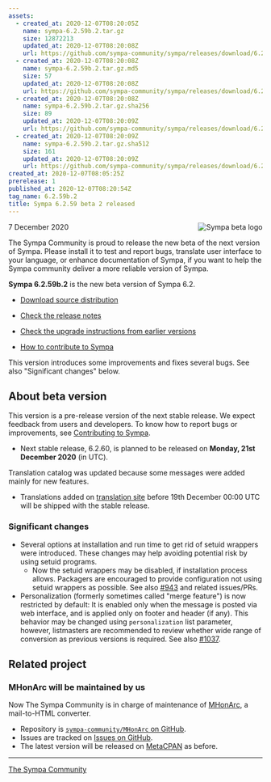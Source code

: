 ```yaml
---
assets:
  - created_at: 2020-12-07T08:20:05Z
    name: sympa-6.2.59b.2.tar.gz
    size: 12872213
    updated_at: 2020-12-07T08:20:08Z
    url: https://github.com/sympa-community/sympa/releases/download/6.2.59b.2/sympa-6.2.59b.2.tar.gz
  - created_at: 2020-12-07T08:20:08Z
    name: sympa-6.2.59b.2.tar.gz.md5
    size: 57
    updated_at: 2020-12-07T08:20:08Z
    url: https://github.com/sympa-community/sympa/releases/download/6.2.59b.2/sympa-6.2.59b.2.tar.gz.md5
  - created_at: 2020-12-07T08:20:08Z
    name: sympa-6.2.59b.2.tar.gz.sha256
    size: 89
    updated_at: 2020-12-07T08:20:09Z
    url: https://github.com/sympa-community/sympa/releases/download/6.2.59b.2/sympa-6.2.59b.2.tar.gz.sha256
  - created_at: 2020-12-07T08:20:09Z
    name: sympa-6.2.59b.2.tar.gz.sha512
    size: 161
    updated_at: 2020-12-07T08:20:09Z
    url: https://github.com/sympa-community/sympa/releases/download/6.2.59b.2/sympa-6.2.59b.2.tar.gz.sha512
created_at: 2020-12-07T08:05:25Z
prerelease: 1
published_at: 2020-12-07T08:20:54Z
tag_name: 6.2.59b.2
title: Sympa 6.2.59 beta 2 released
---
```


<img align="right" src="https://assets.sympa.community/logos/sympa_beta.png" title="Sympa beta logo"/> 7 December 2020

The Sympa Community is proud to release the new beta of the next version of Sympa. Please install it to test and report bugs, translate user interface to your language, or enhance documentation of Sympa, if you want to help the Sympa community deliver a more reliable version of Sympa.

**Sympa 6.2.59b.2** is the new beta version of Sympa 6.2.

  - [Download source distribution](https://github.com/sympa-community/sympa/releases/download/6.2.59b.2/sympa-6.2.59b.2.tar.gz)

  - [Check the release notes](https://github.com/sympa-community/sympa/blob/6.2.59b.2/NEWS.md)

  - [Check the upgrade instructions from earlier versions](https://sympa-community.github.io/manual/upgrade/notes.html)

  - [How to contribute to Sympa](https://github.com/sympa-community/sympa/blob/6.2.59b.2/CONTRIBUTING.md)

This version introduces some improvements and fixes several bugs.  See also "Significant changes" below.

About beta version
---------------------  

This version is a pre-release version of the next stable release.  We expect feedback from users and developers.  To know how to report bugs or improvements, see [Contributing to Sympa](https://github.com/sympa-community/sympa/blob/6.2.59b.2/CONTRIBUTING.md).

  - Next stable release, 6.2.60, is planned to be released on **Monday, 21st December 2020** (in UTC).

Translation catalog was updated because some messages were added mainly for new features.

  - Translations added on [translation site](https://translate.sympa.org/) before 19th December 00:00 UTC will be shipped with the stable release.

### Significant changes

  * Several options at installation and run time to get rid of setuid wrappers were introduced.  These changes may help avoiding potential risk by using setuid programs.
      - Now the setuid wrappers may be disabled, if installation process allows. Packagers are encouraged to provide configuration not using setuid wrappers as possible.  See also [\#943](https://github.com/sympa-community/sympa/issues/943) and related issues/PRs.
  * Personalization (formerly sometimes called "merge feature") is now restricted by default: It is enabled only when the message is posted via web interface, and is applied only on footer and header (if any).
    This behavior may be changed using `personalization` list parameter, however, listmasters are recommended to review whether wide range of conversion as previous versions is required.  See also [\#1037](https://github.com/sympa-community/sympa/issues/1037).

Related project
---------------

### MHonArc will be maintained by us

Now The Sympa Community is in charge of maintenance of [MHonArc](https://www.mhonarc.org/), a mail-to-HTML converter.

  * Repository is [``sympa-community/MHonArc`` on GitHub](https://github.com/sympa-community/MHonArc).
  * Issues are tracked on [Issues on GitHub](https://github.com/sympa-community/MHonArc/issues).
  * The latest version will be released on [MetaCPAN](https://metacpan.org/release/MHonArc) as before.

----
[The Sympa Community](https://github.com/sympa-community)
